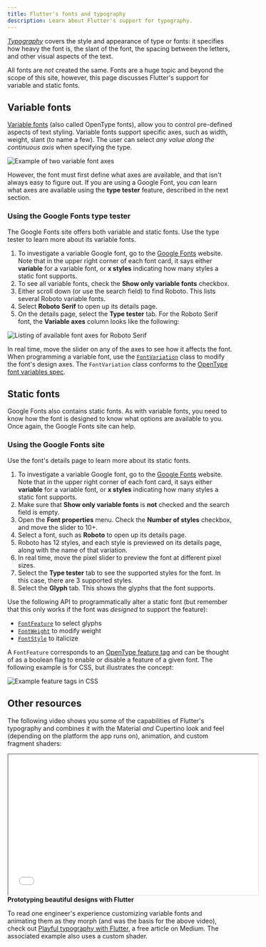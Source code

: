 ```yaml
---
title: Flutter's fonts and typography
description: Learn about Flutter's support for typography.
---
```


[_Typography_][] covers the style and appearance of
type or fonts: it specifies how heavy the font is,
the slant of the font, the spacing between
the letters, and other visual aspects of the text.

All fonts are _not_ created the same. Fonts are a huge
topic and beyond the scope of this site, however,
this page discusses Flutter's support for variable
and static fonts.

[_Typography_]: https://en.wikipedia.org/wiki/Typography

## Variable fonts

[Variable fonts][] (also called OpenType fonts),
allow you to control pre-defined aspects of text styling.
Variable fonts support specific axes, such as width,
weight, slant (to name a few).
The user can select _any value along the continuous axis_
when specifying the type.

<img src='/assets/images/docs/development/ui/typography/variable-font-axes.png'
class="mw-100" alt="Example of two variable font axes">

However, the font must first define what axes are available,
and that isn't always easy to figure out. If you are using
a Google Font, you _can_ learn what axes are available using
the **type tester** feature, described in the next section.

[Variable fonts]: https://fonts.google.com/knowledge/introducing_type/introducing_variable_fonts

### Using the Google Fonts type tester

The Google Fonts site offers both variable and static fonts.
Use the type tester to learn more about its variable fonts.

1. To investigate a variable Google font, go to the [Google Fonts][]
   website. Note that in the upper right corner of each font card,
   it says either **variable** for a variable font, or
   **x styles** indicating how many styles a static
   font supports.
1. To see all variable fonts, check the **Show only variable fonts**
   checkbox.
1. Either scroll down (or use the search field) to find Roboto.
   This lists several Roboto variable fonts.
1. Select **Roboto Serif** to open up its details page.
1. On the details page, select the **Type tester** tab.
   For the Roboto Serif font,
   the **Variable axes** column looks like the following:

<img src='/assets/images/docs/development/ui/typography/roboto-serif-font-axes.png'
class="mw-100" alt="Listing of available font axes for Roboto Serif">

In real time, move the slider on any of the axes to
see how it affects the font. When programming a variable font,
use the [`FontVariation`][] class to modify the font's design axes.
The `FontVariation` class conforms to the
[OpenType font variables spec][].

[`FontVariation`]: {{site.api}}/flutter/dart-ui/FontVariation-class.html
[Google Fonts]: https://fonts.google.com/
[OpenType font variables spec]: https://learn.microsoft.com/en-us/typography/opentype/spec/otvaroverview

## Static fonts

Google Fonts also contains static fonts. As with variable fonts,
you need to know how the font is designed to know what options
are available to you.
Once again, the Google Fonts site can help.

### Using the Google Fonts site

Use the font's details page to learn more about its static fonts.

1. To investigate a variable Google font, go to the [Google Fonts][]
   website. Note that in the upper right corner of each font card,
   it says either **variable** for a variable font, or
   **x styles** indicating how many styles a static
   font supports.
1. Make sure that **Show only variable fonts** is **not** checked
   and the search field is empty.
1. Open the **Font properties** menu. Check the **Number of styles**
   checkbox, and move the slider to 10+.
1. Select a font, such as **Roboto** to open up its details page.
1. Roboto has 12 styles, and each style is previewed on its details
   page, along with the name of that variation.
1. In real time, move the pixel slider to preview the font at
   different pixel sizes.
1. Select the **Type tester** tab to see the supported styles for
   the font. In this case, there are 3 supported styles.
1. Select the **Glyph** tab. This shows the glyphs that the
   font supports.

Use the following API to programmatically alter a static font
(but remember that this only works if the font was _designed_
to support the feature):

* [`FontFeature`][] to select glyphs
* [`FontWeight`][] to modify weight
* [`FontStyle`][] to italicize

A `FontFeature` corresponds to an [OpenType feature tag][]
and can be thought of as a boolean flag to enable or disable
a feature of a given font.
The following example is for CSS, but illustrates the concept:

<img src='/assets/images/docs/development/ui/typography/feature-tag-example.png'
class="mw-100" alt="Example feature tags in CSS">

[`FontFeature`]: {{site.api}}/flutter/dart-ui/FontFeature-class.html
[`FontStyle`]: {{site.api}}/flutter/dart-ui/FontStyle.html
[`FontWeight`]: {{site.api}}/flutter/dart-ui/FontWeight-class.html
[OpenType feature tag]: https://learn.microsoft.com/en-us/typography/opentype/spec/featuretags

## Other resources

The following video shows you some of the capabilities
of Flutter's typography and combines it with the Material
_and_ Cupertino look and feel (depending on the platform
the app runs on), animation, and custom fragment shaders:

<iframe width="560" height="315" src="{{site.yt.embed}}/sA5MRFFUuOU" title="Learn how to prototype beautiful designs with Flutter" {{site.yt.set}}></iframe>
<b>Prototyping beautiful designs with Flutter</b>

To read one engineer's experience
customizing variable fonts and animating them as they
morph (and was the basis for the above video),
check out [Playful typography with Flutter][article],
a free article on Medium. The associated example also
uses a custom shader.

[article]: {{site.flutter-medium}}/playful-typography-with-flutter-f030385058b4
